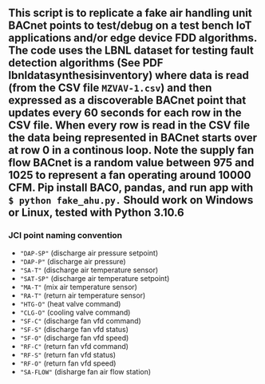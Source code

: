 ## This script is to replicate a fake air handling unit BACnet points to test/debug on a test bench IoT applications and/or edge device FDD algorithms. The code uses the LBNL dataset for testing fault detection algorithms (See PDF lbnldatasynthesisinventory) where data is read (from the CSV file `MZVAV-1.csv`) and then expressed as a discoverable BACnet point that updates every 60 seconds for each row in the CSV file. When every row is read in the CSV file the data being represented in BACnet starts over at row 0 in a continous loop. Note the supply fan flow BACnet is a random value between 975 and 1025 to represent a fan operating around 10000 CFM. Pip install BAC0, pandas, and run app with `$ python fake_ahu.py.` Should work on Windows or Linux, tested with Python 3.10.6

### JCI point naming convention
* `"DAP-SP"` (discharge air pressure setpoint) 
* `"DAP-P"` (discharge air pressure) 
* `"SA-T"` (discharge air temperature sensor) 
* `"SAT-SP"` (discharge air temperature setpoint) 
* `"MA-T"` (mix air temperature sensor) 
* `"RA-T"` (return air temperature sensor) 
* `"HTG-O"` (heat valve command) 
* `"CLG-O"` (cooling valve command) 
* `"SF-C"` (discharge fan vfd command) 
* `"SF-S"` (discharge fan vfd status) 
* `"SF-O"` (discharge fan vfd speed) 
* `"RF-C"` (return fan vfd command) 
* `"RF-S"` (return fan vfd status) 
* `"RF-O"` (return fan vfd speed) 
* `"SA-FLOW"` (disharge fan air flow station) 






